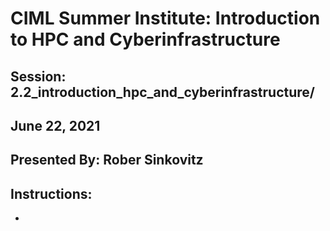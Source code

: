 # CIML Summer Institute:  Introduction to HPC and Cyberinfrastructure

## Session:  2.2_introduction_hpc_and_cyberinfrastructure/

## June 22, 2021

## Presented By: Rober Sinkovitz

## Instructions:
*
